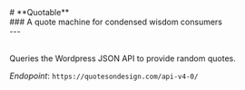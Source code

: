 
<span style='text-align: center'>
# **Quotable** <br>
### A quote machine for condensed wisdom consumers
</span>
<br>
---

<br>
<br>

Queries the Wordpress JSON API to provide random quotes. 

*Endopoint*: `https://quotesondesign.com/api-v4-0/`
